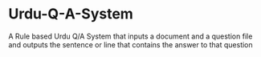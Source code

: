 # Urdu-Q-A-System
A Rule based Urdu Q/A System that inputs a document and a question file and outputs the sentence or line that contains the answer to that question

